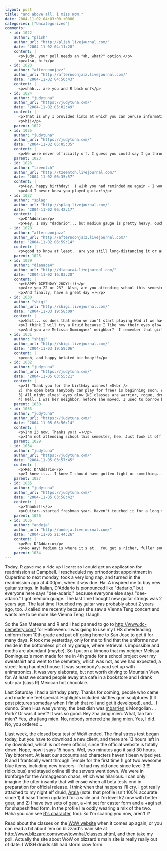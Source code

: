 ```yaml
---
layout: post
title: "and above all, i miss WoW."
date: 2004-11-02 04:03:00 +0000
categories: ["Uncategorized"]
comments:
  - id: 1022
    author: "plish"
    author_url: "http://plish.livejournal.com/"
    date: "2004-11-02 04:11:28"
    content: |
      <p>judy, your poll needs an "uh, what?" option.</p>
      <p>also, hi!</p>
  - id: 1023
    author: "afternoonjazz"
    author_url: "http://afternoonjazz.livejournal.com/"
    date: "2004-11-02 04:50:43"
    content: |
      <p>uhhh... are you and R back on?</p>
  - id: 1024
    author: "judytuna"
    author_url: "https://judytuna.com/"
    date: "2004-11-02 05:02:49"
    content: |
      <p>That is why I provided links at which you can peruse information about the character classes at your leisure.</p>
      <p>hi!</p>
    parent: 1022
  - id: 1025
    author: "judytuna"
    author_url: "https://judytuna.com/"
    date: "2004-11-02 05:05:35"
    content: |
      <p>We were never officially off. I guess you could say I go through spastic "hello, my name is Judy and I reveal ALL in my livejournal posts" phases, after which I go through "hello, I post nothing and share nothing about what I am thinking" phases. So I considered seriously, but did not. Now we are ok. Not quite the same, but ok.</p>
    parent: 1023
  - id: 1026
    author: "tzeentch"
    author_url: "http://tzeentch.livejournal.com/"
    date: "2004-11-02 06:35:57"
    content: |
      <p>Hey, happy birthday!  I wish you had reminded me again - I would have at least tried to stop by on the day and say hi.  </p>
      <p>And I never knew you played guitar!</p>
  - id: 1027
    author: "splag"
    author_url: "http://splag.livejournal.com/"
    date: "2004-11-02 06:42:17"
    content: |
      <p>D'Addario</p>
      <p>Hey, I say "dadario"... but medium gauge is pretty heavy. ouch fingers!</p>
  - id: 1028
    author: "afternoonjazz"
    author_url: "http://afternoonjazz.livejournal.com/"
    date: "2004-11-02 06:59:14"
    content: |
      <p>good to know at least.  are you still long-distancing it or are you in the same vicinity?</p>
    parent: 1025
  - id: 1029
    author: "dianaca4"
    author_url: "http://dianaca4.livejournal.com/"
    date: "2004-11-02 16:03:20"
    content: |
      <p>HAPPY BIRTHDAY JUDY!!!!</p>
      <p>Are you 22 or 23?  Also, are you attending school this semester (what is the readmission for??  I can never keep track of anything...</p>
      <p>And finally, have a great day =)</p>
  - id: 1030
    author: "shigi"
    author_url: "http://shigi.livejournal.com/"
    date: "2004-11-03 19:58:09"
    content: |
      <p>Wait... so does that mean we can't start playing WoW if we haven't already?  I have to admit, I got drawn in after watching George's barbarian-type character do some sexy dance for a passing male character.</p>
      <p>I think I will try a Druid because I like how their eyes glow.</p>
      <p>And you are Melissa Dominguez' neighbor?  I remember that girl, she's really cute.  I picked up my sisters from a birthday party at her house once.  </p>
  - id: 1031
    author: "shigi"
    author_url: "http://shigi.livejournal.com/"
    date: "2004-11-03 19:59:06"
    content: |
      <p>ooh, and happy belated birthday!!</p>
  - id: 1032
    author: "judytuna"
    author_url: "https://judytuna.com/"
    date: "2004-11-05 03:55:21"
    content: |
      <p>1) Thank you for the birthday wishes! =D<br />
      2) The open beta (anybody can play for free) is beginning soon. Actual release (buy the game, pay $) is Nov 23--they announced that today. www.worldofwarcraft.com<br />
      3) All night elves' eyes glow (NE classes are warrior, rogue, druid, priest). All undead's eyes glow, too, I think. And I think troll eyes glow too. Have you seen how CUTE CUTE CUTE gnomes are though?<br />
      4) Well, I was her neighbor, before she moved. I used to borrow babysitter's club books from her.</p>
    parent: 1030
  - id: 1033
    author: "judytuna"
    author_url: "https://judytuna.com/"
    date: "2004-11-05 03:56:14"
    content: |
      <p>I'm 23 now. Thanks yo!! =)</p>
      <p>I'm not attending school this semester, hee. Just took it off to do nothing (read: play wow all day). I hope you're having a great day too =D</p>
    parent: 1029
  - id: 1034
    author: "judytuna"
    author_url: "https://judytuna.com/"
    date: "2004-11-05 03:57:45"
    content: |
      <p>Re: D'Addario</p>
      <p>I knew it... I knew I should have gotten light or something... it's been so long and I've forgotten everything. doh!!</p>
    parent: 1027
  - id: 1035
    author: "judytuna"
    author_url: "https://judytuna.com/"
    date: "2004-11-05 03:58:42"
    content: |
      <p>Thanks!!</p>
      <p>Guitar--started freshman year. Haven't touched it for a long time. I suck. You play?</p>
    parent: 1026
  - id: 1036
    author: "andeja"
    author_url: "http://andeja.livejournal.com/"
    date: "2004-11-05 21:44:26"
    content: |
      <p>Re: D'Addario</p>
      <p>No Way! Medium is where it's at.  You get a richer, fuller sound. Light is wimpy and thwackity.  actually, it depends on your guitar.  some are built more specifically for certain gauges.</p>
    parent: 1034
---
```


Today, R gave me a ride up Hearst so I could get an application for readmission at Campbell. I rescheduled my orthodontist appointment in Cupertino to next monday, took a very long nap, and turned in the readmission app at 4:00pm, when it was due. Ha. A inspired me to buy new guitar strings. In Italian, D'Addario is pronounced like "dadario," but everyone here says "dee-adario," because everyone else says "dee-adario." I got medium guage. The last time I bought new guitar strings was 2 years ago. The last time I touched my guitar was probably about 2 years ago, too. J called me recently because she saw a Vienna Teng concert and wants me to be more like Vienna Teng. I laugh.

So the San Mateans and R and I had planned to go to http://www.dc-cemetery.com/ for Halloween. I was going to use my LHS cheerleading uniform from 10th grade and put off going home to San Jose to get it for many days. R took me yesterday, only for me to find that the uniforms now reside in the bottomless pit of my garage, where retrieval is impossible and moths are abundant (maybe). So I put on a kimono that my neigher Melissa Dominguez's mom made for me in 4th grade for a school project over my sweatshirt and went to the cemetery, which was not, as we had expected, a street-long haunted house. It was somebody's yard set up with animatronics. It was very elaborate, but not worth driving to Mountain View for. At least we scared people away at a cafe in a bookstore and I drank sub-par (says R) Mexican hot chocolate.

Last Saturday I had a birthday party. Thanks for coming, people who came and made me feel special. Highlights included skittles gum sculptures (I'll post pictures someday when I finish that roll and get it developed), and... I dunno. Shen Hua was yummy, the best dish was [mbarrien](http://mbarrien.livejournal.com/)'s Mongolian ... Pork? Or was it beef? It was so good. Hey zha jiang mien. What, tan tan mien? Yes, zha jiang mien. No, nobody ordered zha jiang mien. Yes, I did. No, you ordered...

Llast week, the closed beta test of [WoW](http://www.worldofwarcraft.com) ended. The final stress test began today, but you have to download a new client, and there are 13 hours left in my download, which is not even official, since the official website is totally down. Nope, now it says 15 hours. Well, two minutes ago it said 30 hours. Yay bittorrent. At least our accounts and characters haven't been wiped yet. R and I frantically went through Temple for the first time (I got two awesome blue items, including new bracers--I'd had my old once since level 3!!!! ridiculous) and stayed online till the servers went down. We were in Ironforge for the Armaggedon chaos, which was hilarious. I can only imagine the utter insanity that will ensue when all beta tests end in preparation for official release. I think when that happens I'll cry. I got really attached to my night elf druid, [Arala](http://www.thottbot.com/?profile=Arala.Beta_Server) (note: that profile isn't 100% accurate since 1) it hasn't been updated for a while and I'm level 52 now with better gear, and 2) I have two sets of gear, a +int set for caster form and a +agi set for shapeshifted form. In the profile I'm oddly wearing a mix of the two. Haha you can see [R's character](http://www.thottbot.com/index.cgi?profile=Meneldor.Beta_Server), too). So I'm scaring you now, aren't I?

Read about the classes on the [WoW website](http://www.worldofwarcraft.com) when it comes up again, or you can read a bit about 'em on blizzard's main site at http://www.blizzard.com/wow/townhall/classes.shtml, and then take my poll. Actually the site about WoW on blizzard's main site is really really out of date. I WISH druids still had storm crow form.
